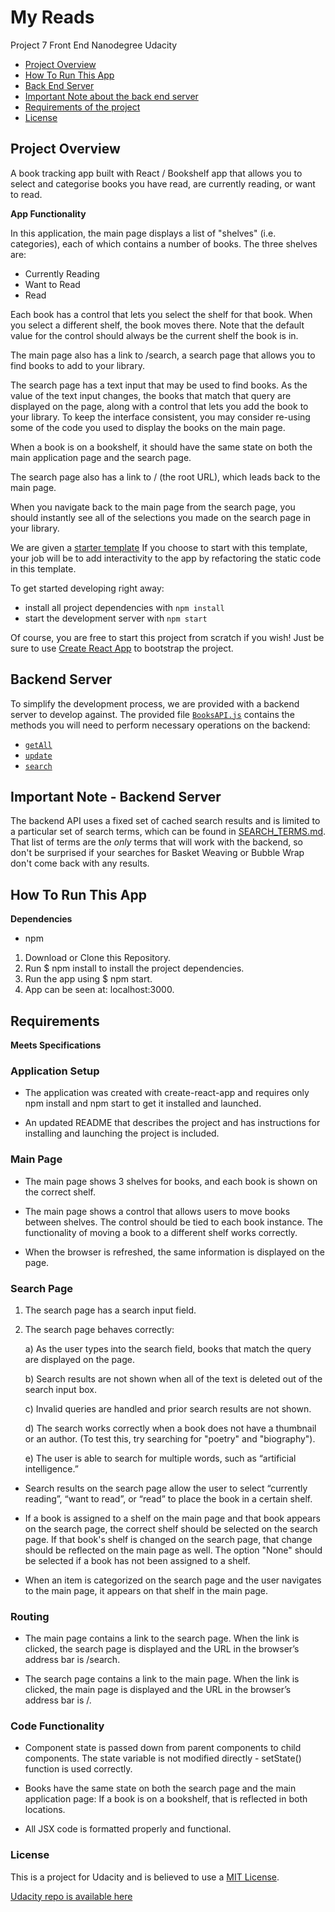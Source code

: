 # My Reads

Project 7 Front End Nanodegree Udacity

* [Project Overview](https://github.com/FoxyStoat/my-reads#project-overview)
* [How To Run This App](https://github.com/FoxyStoat/my-reads#how-to-run-this-app)
* [Back End Server](https://github.com/FoxyStoat/my-reads#backend-server)
* [Important Note about the back end server](https://github.com/FoxyStoat/my-reads#important-note---backend-server)
* [Requirements of the project](https://github.com/FoxyStoat/my-reads#requirements)
* [License](https://github.com/FoxyStoat/my-reads#license)

## Project Overview

A book tracking app built with React / Bookshelf app that allows you to select and categorise books you have read, are currently reading, or want to read.

**App Functionality**

In this application, the main page displays a list of "shelves" (i.e. categories), each of which contains a number of books. The three shelves are:

* Currently Reading
* Want to Read
* Read

Each book has a control that lets you select the shelf for that book. When you select a different shelf, the book moves there. Note that the default value for the control should always be the current shelf the book is in.

The main page also has a link to /search, a search page that allows you to find books to add to your library.

The search page has a text input that may be used to find books. As the value of the text input changes, the books that match that query are displayed on the page, along with a control that lets you add the book to your library. To keep the interface consistent, you may consider re-using some of the code you used to display the books on the main page.

When a book is on a bookshelf, it should have the same state on both the main application page and the search page.

The search page also has a link to / (the root URL), which leads back to the main page.

When you navigate back to the main page from the search page, you should instantly see all of the selections you made on the search page in your library.

We are given a [starter template](https://github.com/udacity/reactnd-project-myreads-starter) If you choose to start with this template, your job will be to add interactivity to the app by refactoring the static code in this template.

To get started developing right away:

* install all project dependencies with `npm install`
* start the development server with `npm start`

Of course, you are free to start this project from scratch if you wish! Just be sure to use [Create React App](https://github.com/facebookincubator/create-react-app) to bootstrap the project.

## Backend Server

To simplify the development process, we are provided with a backend server to develop against. The provided file [`BooksAPI.js`](src/BooksAPI.js) contains the methods you will need to perform necessary operations on the backend:

* [`getAll`](#getall)
* [`update`](#update)
* [`search`](#search)

## Important Note - Backend Server
The backend API uses a fixed set of cached search results and is limited to a particular set of search terms, which can be found in [SEARCH_TERMS.md](SEARCH_TERMS.md). That list of terms are the _only_ terms that will work with the backend, so don't be surprised if your searches for Basket Weaving or Bubble Wrap don't come back with any results.

## How To Run This App

**Dependencies**

 * npm

1. Download or Clone this Repository.
2. Run $ npm install to install the project dependencies.
3. Run the app using $ npm start.
4. App can be seen at: localhost:3000.

## Requirements

**Meets Specifications**

### Application Setup

* The application was created with create-react-app and requires only npm install and npm start to get it installed and launched.

* An updated README that describes the project and has instructions for installing and launching the project is included.

### Main Page

* The main page shows 3 shelves for books, and each book is shown on the correct shelf.

* The main page shows a control that allows users to move books between shelves. The control should be tied to each book instance. The functionality of moving a book to a different shelf works correctly.

* When the browser is refreshed, the same information is displayed on the page.

### Search Page

1. The search page has a search input field.

2. The search page behaves correctly:

    a) As the user types into the search field, books that match the query are displayed on the page.

    b) Search results are not shown when all of the text is deleted out of the search input box.

    c) Invalid queries are handled and prior search results are not shown.

    d) The search works correctly when a book does not have a thumbnail or an author. (To test this, try searching for "poetry" and "biography").

    e) The user is able to search for multiple words, such as “artificial intelligence.”

* Search results on the search page allow the user to select “currently reading”, “want to read”, or “read” to place the book in a certain shelf.

* If a book is assigned to a shelf on the main page and that book appears on the search page, the correct shelf should be selected on the search page. If that book's shelf is changed on the search page, that change should be reflected on the main page as well. The option "None" should be selected if a book has not been assigned to a shelf.

* When an item is categorized on the search page and the user navigates to the main page, it appears on that shelf in the main page.

### Routing

* The main page contains a link to the search page. When the link is clicked, the search page is displayed and the URL in the browser’s address bar is /search.

* The search page contains a link to the main page. When the link is clicked, the main page is displayed and the URL in the browser’s address bar is /.

### Code Functionality

* Component state is passed down from parent components to child components. The state variable is not modified directly - setState() function is used correctly.

* Books have the same state on both the search page and the main application page: If a book is on a bookshelf, that is reflected in both locations.

* All JSX code is formatted properly and functional.

### License

This is a project for Udacity and is believed to use a [MIT License](https://opensource.org/licenses/MIT).

[Udacity repo is available here](https://github.com/udacity/reactnd-project-myreads-starter)
